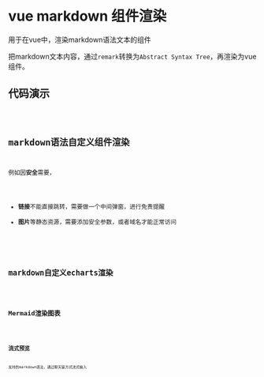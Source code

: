# vue markdown 组件渲染

用于在vue中，渲染markdown语法文本的组件

把markdown文本内容，通过`remark`转换为`Abstract Syntax Tree`，再渲染为vue组件。

## 代码演示

<code src="./demos/HelloWorld.vue" />

## markdown语法自定义组件渲染

例如因**安全**需要，

- **链接**不能直接跳转，需要做一个中间弹窗，进行免责提醒
- **图片**等静态资源，需要添加安全参数，或者域名才能正常访问

<code src="./demos/CustomLink.vue" />

## markdown自定义echarts渲染

<code
  src="./demos/Echarts.vue"
  markdown="./demos/echarts.md"
  showCode="EchartsTest.vue"
/>

## Mermaid渲染图表

<code
  src="./demos/Mermaid.vue"
  markdown="./demos/mermaid.md"
/>

## 流式预览

支持的markdown语法，通过聊天窗方式流式输入

<code src="./demos/Stream.vue" markdown="./demos/base.md" />
